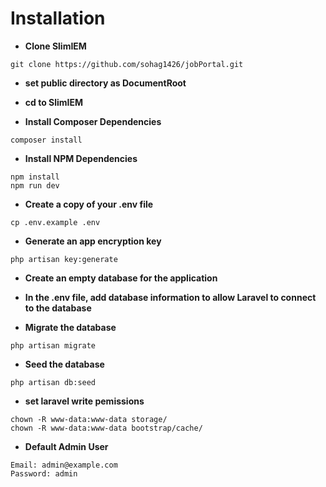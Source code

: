 # Installation
* __Clone SlimIEM__

```
git clone https://github.com/sohag1426/jobPortal.git
```

* __set public directory as DocumentRoot__

* __cd to SlimIEM__

* __Install Composer Dependencies__

```
composer install
```

* __Install NPM Dependencies__

```
npm install
npm run dev
```

* __Create a copy of your .env file__

```
cp .env.example .env
```

* __Generate an app encryption key__

```
php artisan key:generate
```

* __Create an empty database for the application__

* __In the .env file, add database information to allow Laravel to connect to the database__

* __Migrate the database__

```
php artisan migrate
```

* __Seed the database__

```
php artisan db:seed
```

* __set laravel write pemissions__

```
chown -R www-data:www-data storage/
chown -R www-data:www-data bootstrap/cache/
```
* __Default Admin User__
```
Email: admin@example.com
Password: admin
```
